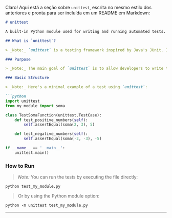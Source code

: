 Claro! Aqui está a seção sobre `unittest`, escrita no mesmo estilo dos anteriores e pronta para ser incluída em um README em Markdown:

````markdown
# unittest

A built-in Python module used for writing and running automated tests.

## What is `unittest`?

> _Note:_ `unittest` is a testing framework inspired by Java's JUnit. It provides a standard way to create and run tests for your Python code, ensuring that functions behave as expected and reducing the risk of bugs during development or future changes.

### Purpose

> _Note:_ The main goal of `unittest` is to allow developers to write test cases that automatically verify the correctness of individual components (units) of a program. It promotes good practices like Test-Driven Development (TDD) and helps maintain reliable and maintainable code.

### Basic Structure

> _Note:_ Here's a minimal example of a test using `unittest`:

```python
import unittest
from my_module import soma

class TestSomaFunction(unittest.TestCase):
    def test_positive_numbers(self):
        self.assertEqual(soma(2, 3), 5)

    def test_negative_numbers(self):
        self.assertEqual(soma(-2, -3), -5)

if __name__ == '__main__':
    unittest.main()
````

### How to Run

> *Note:* You can run the tests by executing the file directly:

```
python test_my_module.py
```

> Or by using the Python module option:

```
python -m unittest test_my_module.py
```

---
